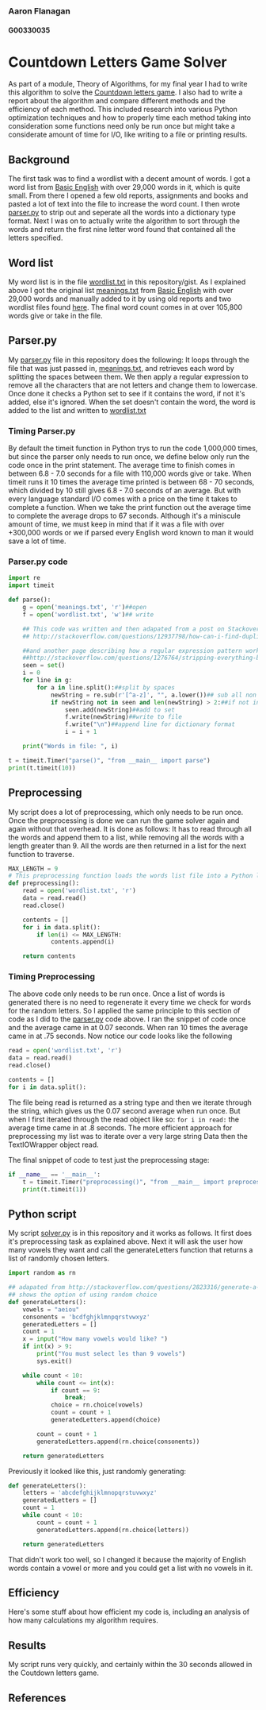 ### Aaron Flanagan
#### G00330035

# Countdown Letters Game Solver
As part of a module, Theory of Algorithms, for my final year I had to write this algorithm to solve the [Countdown letters game][1].
I also had to write a report about the algorithm and compare different methods and the efficiency of each method. This included research into various Python optimization techniques and how to properly time each method taking into consideration some functions need only be run once but might take a considerate amount of time for I/O, like writing to a file or printing results.

## Background
The first task was to find a wordlist with a decent amount of words. I got a word list from [Basic English][2] with over 29,000 words in it, which is quite small.
From there I opened a few old reports, assignments and books and pasted a lot of text into the file to increase the word count. I then wrote [parser.py](parser.py) to strip out and seperate all the words into a dictionary type format.
Next I was on to actually write the algorithm to sort through the words and return the first nine letter word found that contained all the letters specified.

## Word list
My word list is in the file [wordlist.txt](wordlist.txt) in this repository/gist.
As I explained above I got the original list [meanings.txt](meanings.txt) from [Basic English][1] with over 29,000 words and manually added to it by using old reports and two wordlist files found [here][3]. The final word count comes in at over 105,800 words give or take in the file. 

## Parser.py
My [parser.py](parser.py) file in this repository does the following:
It loops through the file that was just passed in, [meanings.txt](meanings.txt), and retrieves each word by splitting the spaces between them.
We then apply a regular expression to remove all the characters that are not letters and change them to lowercase.
Once done it checks a Python set to see if it contains the word, if not it's added, else it's ignored.
When the set doesn't contain the word, the word is added to the list and written to [wordlist.txt](wordlist.txt)

### Timing Parser.py
By default the timeit function in Python trys to run the code 1,000,000 times, but since the parser only needs to run once, we define below only run the code once in the print statement. The average time to finish comes in between 6.8 - 7.0 seconds for a file with 110,000 words give or take. When timeit runs it 10 times the average time printed is between 68 - 70 seconds, which divided by 10 still gives 6.8 - 7.0 seconds of an average. But with every language standard I/O comes with a price on the time it takes to complete a function. When we take the print function out the average time to complete the average drops to 67 seconds. Although it's a miniscule amount of time, we must keep in mind that if it was a file with over +300,000 words or we if parsed every English word known to man it would save a lot of time.

### Parser.py code
```python
import re
import timeit

def parse():
	g = open('meanings.txt', 'r')##open 
	f = open('wordlist.txt', 'w')## write

	## This code was written and then adapated from a post on Stackoverflow about checking for duplicate words
	## http://stackoverflow.com/questions/12937798/how-can-i-find-duplicate-lines-in-a-text-file-excluding-case-and-print-them

	##and another page describing how a regular expression pattern works for splitting
	##http://stackoverflow.com/questions/1276764/stripping-everything-but-alphanumeric-chars-from-a-string-in-python
	seen = set()
	i = 0
	for line in g:
		for a in line.split():##split by spaces
			newString = re.sub(r'[^a-z]', "", a.lower())## sub all non ascii letters and lowercase them
			if newString not in seen and len(newString) > 2:##if not in set and has atleast 2 letters
				seen.add(newString)##add to set
				f.write(newString)##write to file
				f.write("\n")##append line for dictionary format
				i = i + 1

	print("Words in file: ", i)

t = timeit.Timer("parse()", "from __main__ import parse")
print(t.timeit(10))
```

## Preprocessing
My script does a lot of preprocessing, which only needs to be run once.
Once the preprocessing is done we can run the game solver again and again without that overhead.
It is done as follows:
It has to read through all the words and append them to a list, while removing all the words with a length greater than 9.
All the words are then returned in a list for the next function to traverse.

```python
MAX_LENGTH = 9
# This preprocessing function loads the words list file into a Python list.
def preprocessing():
	read = open('wordlist.txt', 'r')
	data = read.read()
	read.close()

	contents = []
	for i in data.split():
		if len(i) <= MAX_LENGTH:
			contents.append(i)

	return contents
```

### Timing Preprocessing
The above code only needs to be run once. Once a list of words is generated there is no need to regenerate it every time we check for words for the random letters. So I applied the same principle to this section of code as I did to the [parser.py](parser.py) code above. I ran the snippet of code once and the average came in at 0.07 seconds. When ran 10 times the average came in at .75 seconds. Now notice our code looks like the following 
```python
read = open('wordlist.txt', 'r')
data = read.read()
read.close()

contents = []
for i in data.split():
```
The file being read is returned as a string type and then we iterate through the string, which gives us the 0.07 second average when run once. But when I first iterated through the read object like so: ```for i in read:``` the average time came in at .8 seconds. The more efficient approach for preprocessing my list was to iterate over a very large string Data then the TextIOWrapper object read.

The final snippet of code to test just the preprocessing stage:
```python
if __name__ == '__main__':
	t = timeit.Timer("preprocessing()", "from __main__ import preprocessing")
	print(t.timeit(1))
```

## Python script
My script [solver.py](solver.py) is in this repository and it works as follows.
It first does it's preprocessing task as explained above. Next it will ask the user how many vowels they want and call the generateLetters function that returns a list of randomly chosen letters.

```python
import random as rn

## adapated from http://stackoverflow.com/questions/2823316/generate-a-random-letter-in-python
## shows the option of using random choice
def generateLetters():
	vowels = "aeiou"
	consonents = 'bcdfghjklmnpqrstvwxyz'
	generatedLetters = []
	count = 1
	x = input("How many vowels would like? ")
	if int(x) > 9:
		print("You must select les than 9 vowels")
		sys.exit()

	while count < 10:
		while count <= int(x):
			if count == 9:
				break;
			choice = rn.choice(vowels)
			count = count + 1
			generatedLetters.append(choice)

		count = count + 1
		generatedLetters.append(rn.choice(consonents))

	return generatedLetters
```

Previously it looked like this, just randomly generating:
```python
def generateLetters():
	letters = 'abcdefghijklmnopqrstuvwxyz'
	generatedLetters = []
	count = 1
	while count < 10:
		count = count + 1
		generatedLetters.append(rn.choice(letters))

	return generatedLetters
```
That didn't work too well, so I changed it because the majority of English words contain a vowel or more and you could get a list with no vowels in it.

## Efficiency
Here's some stuff about how efficient my code is, including an analysis of how many calculations my algorithm requires.

## Results
My script runs very quickly, and certainly within the 30 seconds allowed in the Coutdown letters game.

## References
[1]: https://en.wikipedia.org/wiki/Countdown_(game_show)
[2]: http://www.basic-english.org/down/download.html
[3]: http://www.curlewcommunications.co.uk/wordlist.html